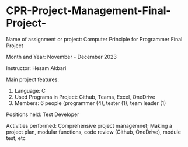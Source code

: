 # CPR-Project-Management-Final-Project-



Name of assignment or project: Computer Principle for Programmer Final Project

Month and Year: November - December 2023

Instructor: Hesam Akbari

Main project features: 
1.	Language: C
2.	Used Programs in Project: Github, Teams, Excel, OneDrive
3.	Members: 6 people (programmer (4), tester (1), team leader (1)
   
Positions held: Test Developer

Activities performed: Comprehensive project managemnet;
Making a project plan, modular functions, code review (Github, OneDrive), module test, etc 
